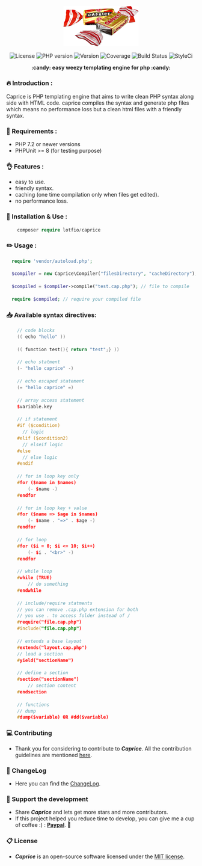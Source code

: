 <p align="center">
  <img src="https://github.com/lotfio/caprice/blob/master/docs/logo.png" width="200"  alt="caprice Preview">
  <p align="center">
    <img src="https://img.shields.io/badge/Licence-MIT-ffd32a.svg" alt="License">
    <img src="https://img.shields.io/badge/PHP-7.2-808e9b.svg" alt="PHP version">
    <img src="https://img.shields.io/badge/Version-0.1.0-f53b57.svg" alt="Version">
    <img src="https://img.shields.io/badge/coverage-10%25-27ae60.svg" alt="Coverage">
    <img src="https://travis-ci.org/lotfio/caprice.svg?branch=master" alt="Build Status">
    <img src="https://github.styleci.io/repos/211069554/shield?branch=master" alt="StyleCi">
    </p>
  <p align="center">
    <strong>:candy: easy weezy templating engine for php :candy:</strong>
  </p>
</p>

### :fire: Introduction :
Caprice is PHP templating engine that aims to write clean PHP syntax along side with HTML code.
caprice compiles the syntax and generate php files which means no performance loss but a clean html files with a friendly syntax. 

### :pushpin: Requirements :
- PHP 7.2 or newer versions
- PHPUnit >= 8 (for testing purpose)

### :ok_hand: Features :
- easy to use.
- friendly syntax.
- caching (one time compilation only when files get edited).
- no performance loss.

### :rocket: Installation & Use :
```php
    composer require lotfio/caprice
```

### :pencil2: Usage :
```php
  require 'vendor/autoload.php';

  $compiler = new Caprice\Compiler("filesDirectory", "cacheDirectory");

  $compiled = $compiler->compile("test.cap.php"); // file to compile

  require $compiled; // require your compiled file 
```

### :inbox_tray: Available syntax directives:
```cpp
    // code blocks
    (( echo "hello" ))      

    (( function test(){ return "test";} ))

    // echo statment 
    (- "hello caprice" -)

    // echo escaped statement
    (= "hello caprice" =)

    // array access statement
    $variable.key 

    // if statement
    #if ($condition)
      // logic
    #elif ($condition2)
      // elseif logic
    #else               
      // else logic
    #endif               

    // for in loop key only
    #for ($name in $names)
        (- $name -)
    #endfor

    // for in loop key + value
    #for ($name => $age in $names)
        (- $name . "=>" . $age -)
    #endfor

    // for loop
    #for ($i = 0; $i <= 10; $i++)
        (- $i . "<br>" -)
    #endfor

    // while loop
    #while (TRUE)
        // do something
    #endwhile

    // include/require statments
    // you can remove .cap.php extension for both
    // you use . to access folder instead of /
    #require("file.cap.php")
    #include("file.cap.php")

    // extends a base layout 
    #extends("layout.cap.php")
    // load a section 
    #yield("sectionName")

    // define a section
    #section("sectionName")
        // section content
    #endsection

    // functions
    // dump
    #dump($variable) OR #dd($variable)

```
### :computer: Contributing

- Thank you for considering to contribute to ***Caprice***. All the contribution guidelines are mentioned [here](CONTRIBUTING.md).

### :page_with_curl: ChangeLog

- Here you can find the [ChangeLog](CHANGELOG.md).

### :beer: Support the development

- Share ***Caprice*** and lets get more stars and more contributors.
- If this project helped you reduce time to develop, you can give me a cup of coffee :) : **[Paypal](https://www.paypal.me/lotfio)**. 💖

### :clipboard: License

- ***Caprice*** is an open-source software licensed under the [MIT license](LICENSE).
